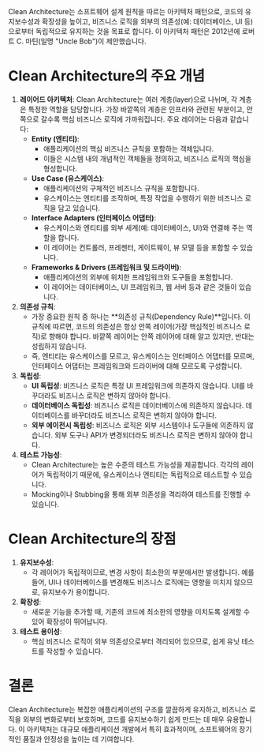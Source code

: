 Clean Architecture는 소프트웨어 설계 원칙을 따르는 아키텍처 패턴으로, 코드의 유지보수성과 확장성을 높이고, 비즈니스 로직을 외부의 의존성(예: 데이터베이스, UI 등)으로부터 독립적으로 유지하는 것을 목표로 합니다. 이 아키텍처 패턴은 2012년에 로버트 C. 마틴(일명 "Uncle Bob")이 제안했습니다.

# Clean Architecture의 주요 개념

1. **레이어드 아키텍처**: Clean Architecture는 여러 계층(layer)으로 나뉘며, 각 계층은 특정한 역할을 담당합니다. 가장 바깥쪽의 계층은 인프라와 관련된 부분이고, 안쪽으로 갈수록 핵심 비즈니스 로직에 가까워집니다. 주요 레이어는 다음과 같습니다:
    - **Entity (엔티티)**:
        - 애플리케이션의 핵심 비즈니스 규칙을 포함하는 객체입니다.
        - 이들은 시스템 내의 개념적인 객체들을 정의하고, 비즈니스 로직의 핵심을 형성합니다.
    - **Use Case (유스케이스)**:
        - 애플리케이션의 구체적인 비즈니스 규칙을 포함합니다.
        - 유스케이스는 엔티티를 조작하며, 특정 작업을 수행하기 위한 비즈니스 로직을 담고 있습니다.
    - **Interface Adapters (인터페이스 어댑터)**:
        - 유스케이스와 엔티티를 외부 세계(예: 데이터베이스, UI)와 연결해 주는 역할을 합니다.
        - 이 레이어는 컨트롤러, 프레젠터, 게이트웨이, 뷰 모델 등을 포함할 수 있습니다.
    - **Frameworks & Drivers (프레임워크 및 드라이버)**:
        - 애플리케이션의 외부에 위치한 프레임워크와 도구들을 포함합니다.
        - 이 레이어는 데이터베이스, UI 프레임워크, 웹 서버 등과 같은 것들이 있습니다.
2. **의존성 규칙**:
    - 가장 중요한 원칙 중 하나는 **의존성 규칙(Dependency Rule)**입니다. 이 규칙에 따르면, 코드의 의존성은 항상 안쪽 레이어(가장 핵심적인 비즈니스 로직)로 향해야 합니다. 바깥쪽 레이어는 안쪽 레이어에 대해 알고 있지만, 반대는 성립하지 않습니다.
    - 즉, 엔티티는 유스케이스를 모르고, 유스케이스는 인터페이스 어댑터를 모르며, 인터페이스 어댑터는 프레임워크와 드라이버에 대해 모르도록 구성합니다.
3. **독립성**:
    - **UI 독립성**: 비즈니스 로직은 특정 UI 프레임워크에 의존하지 않습니다. UI를 바꾸더라도 비즈니스 로직은 변하지 않아야 합니다.
    - **데이터베이스 독립성**: 비즈니스 로직은 데이터베이스에 의존하지 않습니다. 데이터베이스를 바꾸더라도 비즈니스 로직은 변하지 않아야 합니다.
    - **외부 에이전시 독립성**: 비즈니스 로직은 외부 시스템이나 도구들에 의존하지 않습니다. 외부 도구나 API가 변경되더라도 비즈니스 로직은 변하지 않아야 합니다.
4. **테스트 가능성**:
    - Clean Architecture는 높은 수준의 테스트 가능성을 제공합니다. 각각의 레이어가 독립적이기 때문에, 유스케이스나 엔티티는 독립적으로 테스트할 수 있습니다.
    - Mocking이나 Stubbing을 통해 외부 의존성을 격리하여 테스트를 진행할 수 있습니다.
# Clean Architecture의 장점

1. **유지보수성**:
    - 각 레이어가 독립적이므로, 변경 사항이 최소한의 부분에서만 발생합니다. 예를 들어, UI나 데이터베이스를 변경해도 비즈니스 로직에는 영향을 미치지 않으므로, 유지보수가 용이합니다.
2. **확장성**:
    - 새로운 기능을 추가할 때, 기존의 코드에 최소한의 영향을 미치도록 설계할 수 있어 확장성이 뛰어납니다.
3. **테스트 용이성**:
    - 핵심 비즈니스 로직이 외부 의존성으로부터 격리되어 있으므로, 쉽게 유닛 테스트를 작성할 수 있습니다.
# 결론

Clean Architecture는 복잡한 애플리케이션의 구조를 깔끔하게 유지하고, 비즈니스 로직을 외부의 변화로부터 보호하며, 코드를 유지보수하기 쉽게 만드는 데 매우 유용합니다. 이 아키텍처는 대규모 애플리케이션 개발에서 특히 효과적이며, 소프트웨어의 장기적인 품질과 안정성을 높이는 데 기여합니다.